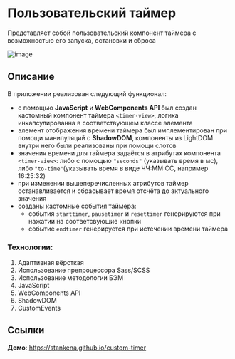 # Пользовательский таймер
Представляет собой пользовательский компонент таймера с возможностью его запуска, остановки и сброса

![image](https://github.com/stankenA/custom-timer/assets/82235915/7256cfa5-9214-450d-b92c-586a6b0d5615)

## Описание

В приложении реализован следующий функционал: 
- с помощью **JavaScript** и **WebComponents API** был создан кастомный компонент таймера `<timer-view>`, логика инкапсулированна в соответствующем классе элемента
- элемент отображения времени таймера был имплементирован при помощи манипуляций с **ShadowDOM**, компоненты из LightDOM внутри него были реализованы при помощи слотов
- значения времени для таймера задаётся в атрибутах компонента `<timer-view>`: либо с помощью `"seconds"` (указывать время в мс), либо `"to-time"`(указывать время в виде ЧЧ:ММ:СС, например 16:25:32)
- при изменении вышеперечисленных атрибутов таймер останавливается и сбрасывает время отсчёта до актуального значения
- созданы кастомные события таймера:
     - события `starttimer`, `pausetimer` и `resettimer` генерируются при нажатии на соответсвующие кнопки
     - событие `endtimer` генерируется при истечении времени таймера

### Технологии: 

1. Адаптивная вёрсткая
2. Использование препроцессора Sass/SCSS
3. Использование методологии БЭМ
4. JavaScript
5. WebComponents API
6. ShadowDOM
7. CustomEvents

## Ссылки

**Демо**: https://stankena.github.io/custom-timer
